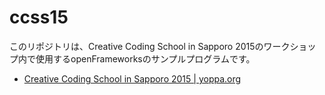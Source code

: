# ccss15

このリポジトリは、Creative Coding School in Sapporo 2015のワークショップ内で使用するopenFrameworksのサンプルプログラムです。

- [Creative Coding School in Sapporo 2015 | yoppa.org](http://yoppa.org/ccss15)
